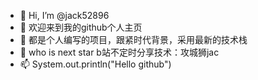 - 👋 Hi, I’m @jack52896
- 👀 欢迎来到我的github个人主页
- 🌱 都是个人编写的项目，跟紧时代背景，采用最新的技术栈
- 💞️ who is next star b站不定时分享技术：攻城狮jac
- 📫 System.out.println("Hello github")

<!---
jack52896/jack52896 is a ✨ special ✨ repository because its `README.md` (this file) appears on your GitHub profile.
You can click the Preview link to take a look at your changes.
--->
